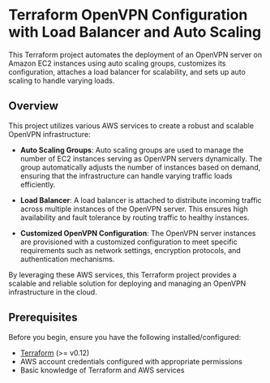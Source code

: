 # Terraform OpenVPN Configuration with Load Balancer and Auto Scaling

This Terraform project automates the deployment of an OpenVPN server on Amazon EC2 instances using auto scaling groups, customizes its configuration, attaches a load balancer for scalability, and sets up auto scaling to handle varying loads.

## Overview

This project utilizes various AWS services to create a robust and scalable OpenVPN infrastructure:

- **Auto Scaling Groups**: Auto scaling groups are used to manage the number of EC2 instances serving as OpenVPN servers dynamically. The group automatically adjusts the number of instances based on demand, ensuring that the infrastructure can handle varying traffic loads efficiently.

- **Load Balancer**: A load balancer is attached to distribute incoming traffic across multiple instances of the OpenVPN server. This ensures high availability and fault tolerance by routing traffic to healthy instances.

- **Customized OpenVPN Configuration**: The OpenVPN server instances are provisioned with a customized configuration to meet specific requirements such as network settings, encryption protocols, and authentication mechanisms.

By leveraging these AWS services, this Terraform project provides a scalable and reliable solution for deploying and managing an OpenVPN infrastructure in the cloud.

## Prerequisites

Before you begin, ensure you have the following installed/configured:

- [Terraform](https://www.terraform.io/downloads.html) (>= v0.12)
- AWS account credentials configured with appropriate permissions
- Basic knowledge of Terraform and AWS services
